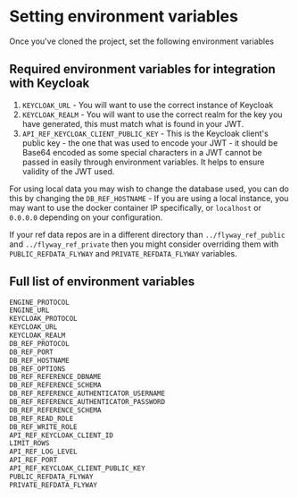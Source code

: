 # Setting environment variables

Once you've cloned the project, set the following environment variables

## Required environment variables for integration with Keycloak

1. `KEYCLOAK_URL` - You will want to use the correct instance of Keycloak
1. `KEYCLOAK_REALM` - You will want to use the correct realm for the key you have generated, this must match what is found in your JWT.
1. `API_REF_KEYCLOAK_CLIENT_PUBLIC_KEY` - This is the Keycloak client's public key - the one that was used to encode your JWT - it should be Base64 encoded as some special characters in a JWT cannot be passed in easily through environment variables. It helps to ensure validity of the JWT used.

For using local data you may wish to change the database used, you can do this by changing the `DB_REF_HOSTNAME` - If you are using a local instance, you may want to use the docker container IP specifically, or `localhost` or `0.0.0.0` depending on your configuration.

If your ref data repos are in a different directory than `../flyway_ref_public` and `../flyway_ref_private` then you might consider overriding them with `PUBLIC_REFDATA_FLYWAY` and `PRIVATE_REFDATA_FLYWAY` variables. 

## Full list of environment variables

```sh
ENGINE_PROTOCOL
ENGINE_URL
KEYCLOAK_PROTOCOL
KEYCLOAK_URL
KEYCLOAK_REALM
DB_REF_PROTOCOL
DB_REF_PORT
DB_REF_HOSTNAME
DB_REF_OPTIONS
DB_REF_REFERENCE_DBNAME
DB_REF_REFERENCE_SCHEMA
DB_REF_REFERENCE_AUTHENTICATOR_USERNAME
DB_REF_REFERENCE_AUTHENTICATOR_PASSWORD
DB_REF_REFERENCE_SCHEMA
DB_REF_READ_ROLE
DB_REF_WRITE_ROLE
API_REF_KEYCLOAK_CLIENT_ID
LIMIT_ROWS
API_REF_LOG_LEVEL
API_REF_PORT
API_REF_KEYCLOAK_CLIENT_PUBLIC_KEY
PUBLIC_REFDATA_FLYWAY
PRIVATE_REFDATA_FLYWAY
```


